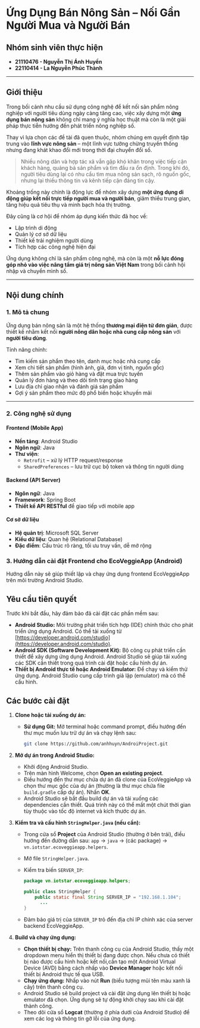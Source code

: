# Ứng Dụng Bán Nông Sản – Nối Gần Người Mua và Người Bán

## Nhóm sinh viên thực hiện
- **21110476 - Nguyễn Thị Ánh Huyền**  
- **22110414 - La Nguyễn Phúc Thành**

---

## Giới thiệu

Trong bối cảnh nhu cầu sử dụng công nghệ để kết nối sản phẩm nông nghiệp với người tiêu dùng ngày càng tăng cao, việc xây dựng một **ứng dụng bán nông sản** không chỉ mang ý nghĩa học thuật mà còn là một giải pháp thực tiễn hướng đến phát triển nông nghiệp số.

Thay vì lựa chọn các đề tài đã quen thuộc, nhóm chúng em quyết định tập trung vào **lĩnh vực nông sản** – một lĩnh vực tưởng chừng truyền thống nhưng đang khát khao đổi mới trong thời đại chuyển đổi số.

> Nhiều nông dân và hợp tác xã vẫn gặp khó khăn trong việc tiếp cận khách hàng, quảng bá sản phẩm và tìm đầu ra ổn định. Trong khi đó, người tiêu dùng lại có nhu cầu tìm mua nông sản sạch, rõ nguồn gốc, nhưng lại thiếu thông tin và kênh tiếp cận đáng tin cậy.

Khoảng trống này chính là động lực để nhóm xây dựng **một ứng dụng di động giúp kết nối trực tiếp người mua và người bán**, giảm thiểu trung gian, tăng hiệu quả tiêu thụ và minh bạch hóa thị trường.

Đây cũng là cơ hội để nhóm áp dụng kiến thức đã học về:
- Lập trình di động
- Quản lý cơ sở dữ liệu
- Thiết kế trải nghiệm người dùng
- Tích hợp các công nghệ hiện đại

Ứng dụng không chỉ là sản phẩm công nghệ, mà còn là một **nỗ lực đóng góp nhỏ vào việc nâng tầm giá trị nông sản Việt Nam** trong bối cảnh hội nhập và chuyển mình số.

---

## Nội dung chính

### 1. Mô tả chung

Ứng dụng bán nông sản là một hệ thống **thương mại điện tử đơn giản**, được thiết kế nhằm kết nối **người nông dân hoặc nhà cung cấp nông sản** với **người tiêu dùng**.

Tính năng chính:
- Tìm kiếm sản phẩm theo tên, danh mục hoặc nhà cung cấp
- Xem chi tiết sản phẩm (hình ảnh, giá, đơn vị tính, nguồn gốc)
- Thêm sản phẩm vào giỏ hàng và đặt mua trực tuyến
- Quản lý đơn hàng và theo dõi tình trạng giao hàng
- Lưu địa chỉ giao nhận và đánh giá sản phẩm
- Gợi ý sản phẩm theo mức độ phổ biến hoặc khuyến mãi

---

### 2. Công nghệ sử dụng

#### **Frontend (Mobile App)**
- **Nền tảng**: Android Studio
- **Ngôn ngữ**: Java
- **Thư viện**:
  - `Retrofit` – xử lý HTTP request/response
  - `SharedPreferences` – lưu trữ cục bộ token và thông tin người dùng

#### **Backend (API Server)**
- **Ngôn ngữ**: Java
- **Framework**: Spring Boot
- **Thiết kế API RESTful** để giao tiếp với mobile app

#### **Cơ sở dữ liệu**
- **Hệ quản trị**: Microsoft SQL Server
- **Kiểu dữ liệu**: Quan hệ (Relational Database)
- **Đặc điểm**: Cấu trúc rõ ràng, tối ưu truy vấn, dễ mở rộng

### 3. Hướng dẫn cài đặt Frontend cho EcoVeggieApp (Android)

Hướng dẫn này sẽ giúp thiết lập và chạy ứng dụng frontend EcoVeggieApp trên môi trường Android Studio.

## Yêu cầu tiên quyết

Trước khi bắt đầu, hãy đảm bảo đã cài đặt các phần mềm sau:

* **Android Studio:** Môi trường phát triển tích hợp (IDE) chính thức cho phát triển ứng dụng Android. Có thể tải xuống từ [https://developer.android.com/studio](https://developer.android.com/studio).
* **Android SDK (Software Development Kit):** Bộ công cụ phát triển cần thiết để xây dựng ứng dụng Android. Android Studio sẽ giúp tải xuống các SDK cần thiết trong quá trình cài đặt hoặc cấu hình dự án.
* **Thiết bị Android thực tế hoặc Android Emulator:** Để chạy và kiểm thử ứng dụng. Android Studio cung cấp trình giả lập (emulator) mà có thể cấu hình.

## Các bước cài đặt

1.  **Clone hoặc tải xuống dự án:**
    * **Sử dụng Git:** Mở terminal hoặc command prompt, điều hướng đến thư mục muốn lưu trữ dự án và chạy lệnh sau:
        ```bash
        git clone https://github.com/anhhuyn/AndroiProject.git

2.  **Mở dự án trong Android Studio:**
    * Khởi động Android Studio.
    * Trên màn hình Welcome, chọn **Open an existing project**.
    * Điều hướng đến thư mục chứa dự án đã clone của EcoVeggieApp và chọn thư mục gốc của dự án (thường là thư mục chứa file `build.gradle` cấp dự án). Nhấn **OK**.
    * Android Studio sẽ bắt đầu build dự án và tải xuống các dependencies cần thiết. Quá trình này có thể mất một chút thời gian tùy thuộc vào tốc độ internet và kích thước dự án.

3.  **Kiểm tra và cấu hình `StringHelper.java` (nếu cần):**
    * Trong cửa sổ **Project** của Android Studio (thường ở bên trái), điều hướng đến đường dẫn sau: `app` -> `java` -> (các package) -> `vn.iotstar.ecoveggieapp.helpers`.
    * Mở file `StringHelper.java`.
    * Kiểm tra biến `SERVER_IP`:

        ```java
        package vn.iotstar.ecoveggieapp.helpers;

        public class StringHelper {
            public static final String SERVER_IP = "192.168.1.104";
              ...
        }
        ```

    * Đảm bảo giá trị của `SERVER_IP` trỏ đến địa chỉ IP chính xác của server backend EcoVeggieApp.

4.  **Build và chạy ứng dụng:**
    * **Chọn thiết bị chạy:** Trên thanh công cụ của Android Studio, thấy một dropdown menu hiển thị thiết bị đang được chọn. Nếu chưa có thiết bị nào được cấu hình hoặc kết nối,cần tạo một Android Virtual Device (AVD) bằng cách nhấp vào **Device Manager** hoặc kết nối thiết bị Android thực tế qua USB.
    * **Chạy ứng dụng:** Nhấp vào nút **Run** (biểu tượng mũi tên màu xanh lá cây) trên thanh công cụ.
    * Android Studio sẽ build project và cài đặt ứng dụng lên thiết bị hoặc emulator đã chọn. Ứng dụng sẽ tự động khởi chạy sau khi cài đặt thành công.
    * Theo dõi cửa sổ **Logcat** (thường ở phía dưới của Android Studio) để xem các log và thông tin gỡ lỗi của ứng dụng.

